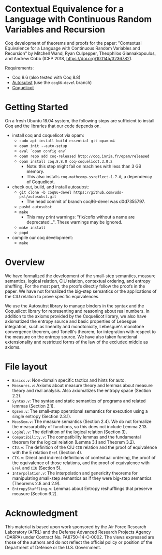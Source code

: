 # Contextual Equivalence for a Language with Continuous Random Variables and Recursion

Coq development of theorems and proofs for the paper: "Contextual Equivalence
for a Language with Continuous Random Variables and Recursion" by Mitchell
Wand, Ryan Culpepper, Theophilos Giannakopoulos, and Andrew Cobb (ICFP 2018,
https://doi.org/10.1145/3236782).

Requirements:

- Coq 8.6 (also tested with Coq 8.8)
- [Autosubst](https://github.com/uds-psl/autosubst) (use the `coq86-devel` branch)
- [Coquelicot](http://coquelicot.saclay.inria.fr/)


# Getting Started

On a fresh Ubuntu 18.04 system, the following steps are sufficient to
install Coq and the libraries that our code depends on.

- install coq and coquelicot via opam:
  - `sudo apt install build-essential git opam m4`
  - `opam init --auto-setup`
  - ```eval `opam config env` ```
  - `opam repo add coq-released http://coq.inria.fr/opam/released`
  - `opam install coq.8.8.0 coq-coquelicot.3.0.2`
     - Note: this step might fail on machines with less than 3 GB memory.
     - This also installs `coq-mathcomp-ssreflect.1.7.0`, a dependency
       of Coquelicot.
- check out, build, and install autosubst:
  - `git clone -b coq86-devel https://github.com/uds-psl/autosubst.git`
    - The head commit of branch coq86-devel was d0d7355797.
  - `pushd autosubst`
  - `make`
    - This may print warnings: "fix/cofix without a name are deprecated...".
      These warnings may be ignored.
  - `make install`
  - `popd`
- compile our coq development:
  - `make`


# Overview

We have formalized the development of the small-step semantics, measure
semantics, logical relation, CIU relation, contextual ordering, and entropy
shuffling. For the most part, the proofs directly follow the proofs in the
paper. We have not formalized the big-step semantics or the applications of
the CIU relation to prove specific equivalences.

We use the Autosubst library to manage binders in the syntax and the
Coquelicot library for representing and reasoning about real numbers. In
addition to the axioms provided by the Coquelicot library, we also have
axiomatized the entropy source and basic properties of Lebesgue integration,
such as linearity and monotonicity, Lebesgue's monotone convergence theorem,
and Tonelli's theorem, for integration with respect to the measure on the
entropy source. We have also taken functional extensionality and restricted
forms of the law of the excluded middle as axioms.


# File layout

- `Basics.v`: Non-domain specific tactics and hints for auto.
- `Measures.v`: Axioms about measure theory and lemmas about measure theory and
  real analysis. Also axiomatizes the entropy space (Section 2.2).
- `Syntax.v`: The syntax and static semantics of programs and related
  lemmas (Section 2.1).
- `OpSem.v`: The small-step operational semantics for execution using
  a single entropy (Section 2.3.1).
- `MeasSem.v`: The measure semantics (Section 2.4). We do not
  formalize the measurability of functions, so this does not include
  Lemma 2.13.
- `LogRel.v`: The definition of the logical relation (Section 3).
- `Compatibility.v`: The compatibility lemmas and the fundamental theorem for
  the logical relation (Lemma 3.1 and Theorem 3.2).
- `CIU.v`: The definition of the CIU `CIU` relation and the proof of equivalence
  with the E relation `Erel` (Section 4).
- `CTX.v`: Direct and indirect definitions of contextual ordering, the proof of
  the equivalence of those relations, and the proof of equivalence with `Erel`
  and `CIU` (Section 5).
- `Interpolation.v`: The interpolation and genericity theorems for manipulating
  small-step semantics as if they were big-step semantics (Theorems 2.8 and 2.9).
- `EntropyShuffling.v`: Lemmas about Entropy reshufflings that preserve
  measure (Section 6.2).


# Acknowledgment

This material is based upon work sponsored by the Air Force Research Laboratory
(AFRL) and the Defense Advanced Research Projects Agency (DARPA) under Contract
No. FA8750-14-C-0002. The views expressed are those of the authors and do not
reflect the official policy or position of the Department of Defense or the
U.S. Government.
